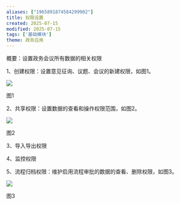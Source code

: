 ```yaml
---
aliases: ["1965891874584299902"]
title: 权限设置
created: 2025-07-15
modified: 2025-07-15
tags: ['基础模块']
theme: 政务应用
---
```


概要：设置政务会议所有数据的相关权限

1、创建权限：设置意见征询、议题、会议的新建权限，如图1。

![](c378f141edfb1d6f04ff30ce45143357.jpg)

图1

2、共享权限：设置数据的查看和操作权限范围，如图2。

![](c9a7268c8884e4a9d54293e7e7696762.jpg)

图2

3、导入导出权限

4、监控权限

5、流程归档权限：维护启用流程审批的数据的查看、删除权限，如图3。

![](b96b9a9f52038df28336fcea715f34dc.jpg)

图3